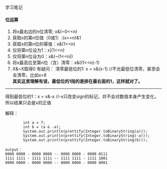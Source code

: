 学习笔记

#### 位运算
1. 将x最右边的n位清零; x&(~0<<n)
2. 获取x的第n位值（0或1）:(x>>n)&1
3. 获取x的第n位的幂值：x&(1<<n)
4. 仅将第n位设为1：x|(1<<n)
5. 仅将第n位设为0：x&(~(1<<n))
6. 将x最高位至第n位（含）清零：x&((1<<n)-1)
7. X&~X取得0
有疑问：
清零最低位的1: x = x&(x-1) //不光最低位清零，甚至会全清零，比如x=8  
**其实这里理解有误，最低位的1指的是排在最右面的1，这样就对了。**
-----------------------

得到最低位的1：x = x&-x //-x只改变sign的标记，并不会对数值本身产生变化，所以结果只会是x的正值  

解释：
```
        int a = 7;
        int b = (a & -a);
        System.out.println(prettify(Integer.toBinaryString(a)));
        System.out.println(prettify(Integer.toBinaryString(-a)));
        System.out.println(prettify(Integer.toBinaryString(b)));

output：
0000 0000 - 0000 0000 -- 0000 0000 - 0000 0111
1111 1111 - 1111 1111 -- 1111 1111 - 1111 1001
0000 0000 - 0000 0000 -- 0000 0000 - 0000 0001
```
